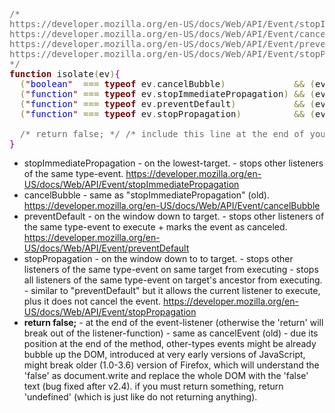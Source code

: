 <!--more-->
<pre><span style='color:#696969; '>/*</span>
<span style='color:#696969; '>https://developer.mozilla.org/en-US/docs/Web/API/Event/stopImmediatePropagation  - on the lowest-target:                        stops other listeners of the same type-event.</span>
<span style='color:#696969; '>https://developer.mozilla.org/en-US/docs/Web/API/Event/cancelBubble              - same as "stopImmediatePropagation" (old)</span>
<span style='color:#696969; '>https://developer.mozilla.org/en-US/docs/Web/API/Event/preventDefault            - on the window down to target:                stops other listeners of the same type-event to execute + marks the event as canceled.</span>
<span style='color:#696969; '>https://developer.mozilla.org/en-US/docs/Web/API/Event/stopPropagation           - on the window down to to target:             stops other listeners of the same type-event on same target from executing + stops all listeners of the same type-event on target's ancestor from executing. similar to "preventDefault" but it allows the current listener to execute, plus it does not cancel the event. </span>
<span style='color:#696969; '>*/</span>
<span style='color:#800000; font-weight:bold; '>function</span> isolate<span style='color:#808030; '>(</span>ev<span style='color:#808030; '>)</span><span style='color:#800080; '>{</span>
  <span style='color:#808030; '>(</span><span style='color:#800000; '>"</span><span style='color:#0000e6; '>boolean</span><span style='color:#800000; '>"</span>  <span style='color:#808030; '>===</span> <span style='color:#800000; font-weight:bold; '>typeof</span> ev<span style='color:#808030; '>.</span>cancelBubble<span style='color:#808030; '>)</span>             <span style='color:#808030; '>&amp;&amp;</span> <span style='color:#808030; '>(</span>ev<span style='color:#808030; '>.</span>cancelBubble <span style='color:#808030; '>=</span> <span style='color:#0f4d75; '>true</span>                                                           <span style='color:#808030; '>)</span><span style='color:#800080; '>;</span>
  <span style='color:#808030; '>(</span><span style='color:#800000; '>"</span><span style='color:#0000e6; '>function</span><span style='color:#800000; '>"</span> <span style='color:#808030; '>===</span> <span style='color:#800000; font-weight:bold; '>typeof</span> ev<span style='color:#808030; '>.</span>stopImmediatePropagation<span style='color:#808030; '>)</span> <span style='color:#808030; '>&amp;&amp;</span> <span style='color:#808030; '>(</span>ev<span style='color:#808030; '>.</span>stopImmediatePropagation<span style='color:#808030; '>(</span><span style='color:#808030; '>)</span><span style='color:#808030; '>,</span> ev<span style='color:#808030; '>.</span>stopImmediatePropagation<span style='color:#808030; '>.</span>call<span style='color:#808030; '>(</span>ev<span style='color:#808030; '>.</span>currentTarget<span style='color:#808030; '>)</span><span style='color:#808030; '>)</span><span style='color:#800080; '>;</span>
  <span style='color:#808030; '>(</span><span style='color:#800000; '>"</span><span style='color:#0000e6; '>function</span><span style='color:#800000; '>"</span> <span style='color:#808030; '>===</span> <span style='color:#800000; font-weight:bold; '>typeof</span> ev<span style='color:#808030; '>.</span>preventDefault<span style='color:#808030; '>)</span>           <span style='color:#808030; '>&amp;&amp;</span> <span style='color:#808030; '>(</span>ev<span style='color:#808030; '>.</span>preventDefault<span style='color:#808030; '>(</span><span style='color:#808030; '>)</span><span style='color:#808030; '>,</span>           ev<span style='color:#808030; '>.</span>preventDefault<span style='color:#808030; '>.</span>call<span style='color:#808030; '>(</span>          ev<span style='color:#808030; '>.</span>currentTarget<span style='color:#808030; '>)</span><span style='color:#808030; '>)</span><span style='color:#800080; '>;</span>
  <span style='color:#808030; '>(</span><span style='color:#800000; '>"</span><span style='color:#0000e6; '>function</span><span style='color:#800000; '>"</span> <span style='color:#808030; '>===</span> <span style='color:#800000; font-weight:bold; '>typeof</span> ev<span style='color:#808030; '>.</span>stopPropagation<span style='color:#808030; '>)</span>          <span style='color:#808030; '>&amp;&amp;</span> <span style='color:#808030; '>(</span>ev<span style='color:#808030; '>.</span>stopPropagation<span style='color:#808030; '>(</span><span style='color:#808030; '>)</span><span style='color:#808030; '>,</span>          ev<span style='color:#808030; '>.</span>stopPropagation<span style='color:#808030; '>.</span>call<span style='color:#808030; '>(</span>         ev<span style='color:#808030; '>.</span>currentTarget<span style='color:#808030; '>)</span><span style='color:#808030; '>)</span><span style='color:#800080; '>;</span>
  
  <span style='color:#696969; '>/* return false; */</span> <span style='color:#696969; '>/* include this line at the end of your listener */</span>
<span style='color:#800080; '>}</span>
</pre>


<ul>
<li>
stopImmediatePropagation
- on the lowest-target.
- stops other listeners of the same type-event.
<a href="https://developer.mozilla.org/en-US/docs/Web/API/Event/stopImmediatePropagation" target="_blank">https://developer.mozilla.org/en-US/docs/Web/API/Event/stopImmediatePropagation</a>
</li>
<li>
cancelBubble
- same as "stopImmediatePropagation" (old).
<a href="https://developer.mozilla.org/en-US/docs/Web/API/Event/cancelBubble" target="_blank">https://developer.mozilla.org/en-US/docs/Web/API/Event/cancelBubble</a>
</li>
<li>
preventDefault
- on the window down to target.
- stops other listeners of the same type-event to execute + marks the event as canceled.
<a href="https://developer.mozilla.org/en-US/docs/Web/API/Event/preventDefault" target="_blank">https://developer.mozilla.org/en-US/docs/Web/API/Event/preventDefault</a>
</li>
<li>
stopPropagation
- on the window down to to target.
- stops other listeners of the same type-event on same target from executing
- stops all listeners of the same type-event on target's ancestor from executing.
- similar to "preventDefault" but it allows the current listener to execute, plus it does not cancel the event.
<a href="https://developer.mozilla.org/en-US/docs/Web/API/Event/stopPropagation" target="_blank">https://developer.mozilla.org/en-US/docs/Web/API/Event/stopPropagation</a>
</li>
<li>
<strong>return false;</strong>
- at the end of the event-listener (otherwise the 'return' will break out of the listener-function)
- same as cancelEvent (old)
- due its position at the end of the method, other-types events might be already bubble up the DOM, introduced at very early versions of JavaScript, might break older (1.0-3.6) version of Firefox, which will understand the 'false' as document.write and replace the whole DOM with the 'false' text (bug fixed after v2.4).
if you must return something, return 'undefined' (which is just like do not returning anything).
</li>
</ul>